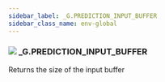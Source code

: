 ```yaml
---
sidebar_label: _G.PREDICTION_INPUT_BUFFER
sidebar_class_name: env-global
---
```


### ![](/img/wiki/global.png) **_G**.PREDICTION_INPUT_BUFFER
Returns the size of the input buffer<br/>
